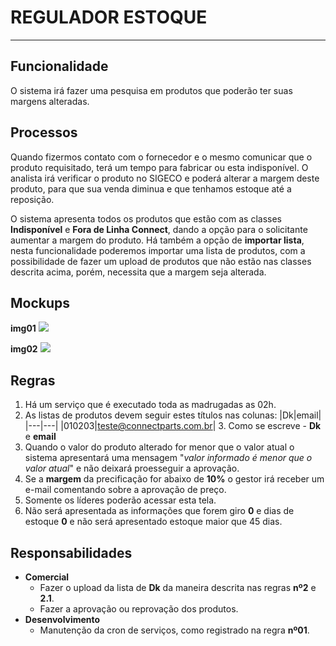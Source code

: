 # REGULADOR ESTOQUE

---

## Funcionalidade

O sistema irá fazer uma pesquisa em produtos que poderão ter suas margens alteradas.

## Processos

Quando fizermos contato com o fornecedor e o mesmo comunicar que o produto requisitado, terá um tempo para fabricar ou esta indisponível. O analista irá verificar o produto no SIGECO e poderá alterar a margem deste produto, para que sua venda diminua e que tenhamos estoque até a reposição.

O sistema apresenta todos os produtos que estão com as classes **Indisponível** e **Fora de Linha Connect**, dando a opção para o solicitante aumentar a margem do produto. Há também a opção de **importar lista**, nesta funcionalidade poderemos importar uma lista de produtos, com a possibilidade de fazer um upload de produtos que não estão nas classes descrita acima, porém, necessita que a margem seja alterada.


## Mockups

**img01**
![](http://developers.connectparts.com.br/imagens/reguladorEstoque01.png)


**img02**
![](http://developers.connectparts.com.br/imagens/reguladorEstoque02.png)

## Regras

1. Há um serviço que é executado toda as madrugadas as 02h.
2. As listas de produtos devem seguir estes títulos nas colunas:
|Dk|email|
|---|---|
|010203|teste@connectparts.com.br|
	3. Como se escreve - **Dk** e **email**
4. Quando o valor do produto alterado for menor que o valor atual o sistema apresentará uma mensagem "*valor informado é menor que o valor atual*" e não deixará proesseguir a aprovação.
5. Se a **margem** da precificação for abaixo de **10%** o gestor irá receber um e-mail comentando sobre a aprovação de preço.
6. Somente os líderes poderão acessar esta tela.
7. Não será apresentada as informações que forem giro **0** e dias de estoque **0** e não será apresentado estoque maior que 45 dias.

## Responsabilidades

- **Comercial**
	- Fazer o upload da lista de **Dk** da maneira descrita nas regras **nº2** e **2.1**.
	- Fazer a aprovação ou reprovação dos produtos.
- **Desenvolvimento**
	- Manutenção da cron de serviços, como registrado na regra **nº01**.